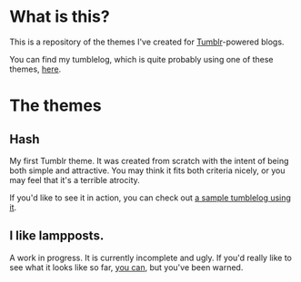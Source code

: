 What is this?
=============

This is a repository of the themes I've created for
[Tumblr](http://tumblr.com)-powered blogs.

You can find my tumblelog, which is quite probably using one of these
themes, [here](http://calcandcoffee.tumblr.com).



The themes
==========

Hash
----

My first Tumblr theme. It was created from scratch with the intent of being
both simple and attractive. You may think it fits both criteria nicely, or
you may feel that it's a terrible atrocity.

If you'd like to see it in action, you can check out [a sample tumblelog
using it](http://hashtheme.tumblr.com/).


I like lampposts.
-----------------

A work in progress. It is currently incomplete and ugly. If you'd really
like to see what it looks like so far, [you
can](http://ilikelampposts.tumblr.com), but you've been warned.

